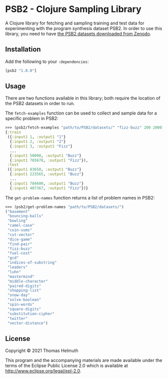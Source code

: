 # PSB2 - Clojure Sampling Library

A Clojure library for fetching and sampling training and test data for experimenting with the program synthesis dataset PSB2. In order to use this library, you need to have [the PSB2 datasets downloaded from Zenodo](https://zenodo.org/record/4678739).

## Installation

Add the following to your `:dependencies`:

```clojure
[psb2 "1.0.0"]
```

## Usage

There are two functions available in this library; both require the location of the PSB2 datasets in order to run.

The `fetch-examples` function can be used to collect and sample data for a specific problem in PSB2:

```clojure
>>> (psb2/fetch-examples "path/to/PSB2/datasets/" "fizz-buzz" 200 2000)
{:train
 ({:input1 1, :output1 "1"}
  {:input1 2, :output1 "2"}
  {:input1 3, :output1 "Fizz"}
  ...
  {:input1 50000, :output1 "Buzz"}
  {:input1 765678, :output1 "Fizz"}),
 :test
 ({:input1 83650, :output1 "Buzz"}
  {:input1 223565, :output1 "Buzz"}
  ...
  {:input1 784600, :output1 "Buzz"}
  {:input1 407367, :output1 "Fizz"})}
```

The `get-problem-names` function returns a list of problem names in PSB2:

```clojure
>>> (psb2/get-problem-names "path/to/PSB2/datasets/")
("basement"
 "bouncing-balls"
 "bowling"
 "camel-case"
 "coin-sums"
 "cut-vector"
 "dice-game"
 "find-pair"
 "fizz-buzz"
 "fuel-cost"
 "gcd"
 "indices-of-substring"
 "leaders"
 "luhn"
 "mastermind"
 "middle-character"
 "paired-digits"
 "shopping-list"
 "snow-day"
 "solve-boolean"
 "spin-words"
 "square-digits"
 "substitution-cipher"
 "twitter"
 "vector-distance")
```

## License

Copyright © 2021 Thomas Helmuth

This program and the accompanying materials are made available under the
terms of the Eclipse Public License 2.0 which is available at
http://www.eclipse.org/legal/epl-2.0.
